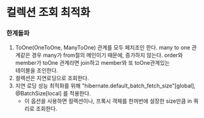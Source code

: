 # 컬렉션 조회 최적화


### 한계돌파
1. ToOne(OneToOne, ManyToOne) 관계를 모두 페치조인 한다. 
    many to one 관계같은 경우 many가 from절의 메인이기 때문에, 
    증가하지 않는다.
    order와 member가 toOne 관계라면 join하고 member와 또 toOne관계있는    
   테이블을 조인한다.
2. 컬렉션은 지연로딩으로 조회한다.
3. 지연 로딩 성능 최적화를 위해 "hibernate.default_batch_fetch_size"[global], @BatchSize[local] 를 적용한다.
   - 이 옵션을 사용하면 컬렉션이나, 프록시 객체를 한꺼번에 설장한 size만큼 in 쿼리로 조회한다.